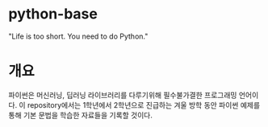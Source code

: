 # python-base
"Life is too short. You need to do Python."
    
# 개요
 파이썬은 머신러닝, 딥러닝 라이브러리를 다루기위해 필수불가결한 프로그래밍 언어이다. 이 repository에서는 1학년에서 2학년으로 진급하는 겨울 방학 동안 파이썬 예제를 통해 기본 문법을 학습한 자료들을 기록할 것이다. 
 
